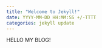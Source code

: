 ```yaml
---
title: "Welcome to Jekyll!"
date: YYYY-MM-DD HH:MM:SS +/-TTTT
categories: jekyll update
---
```

HELLO MY BLOG!
